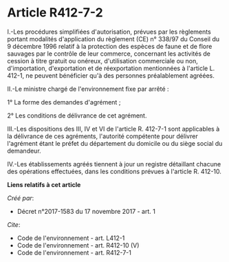 # Article R412-7-2

I.-Les procédures simplifiées d'autorisation, prévues par les règlements portant modalités d'application du règlement (CE) n°
338/97 du Conseil du 9 décembre 1996 relatif à la protection des espèces de faune et de flore sauvages par le contrôle de
leur commerce, concernant les activités de cession à titre gratuit ou onéreux, d'utilisation commerciale ou non,
d'importation, d'exportation et de réexportation mentionnées à l'article L. 412-1, ne peuvent bénéficier qu'à des personnes
préalablement agréées. 

II.-Le ministre chargé de l'environnement fixe par arrêté : 

1° La forme des demandes d'agrément ; 

2° Les conditions de délivrance de cet agrément. 

III.-Les dispositions des III, IV et VI de l'article R. 412-7-1 sont applicables à la délivrance de ces agréments, l'autorité
compétente pour délivrer l'agrément étant le préfet du département du domicile ou du siège social du demandeur. 

IV.-Les établissements agréés tiennent à jour un registre détaillant chacune des opérations effectuées, dans les conditions
prévues à l'article R. 412-10.

**Liens relatifs à cet article**

_Créé par_:

  - Décret n°2017-1583 du 17 novembre 2017 - art. 1

_Cite_:

  - Code de l'environnement - art. L412-1
  - Code de l'environnement - art. R412-10 (V)
  - Code de l'environnement - art. R412-7-1

